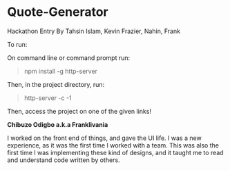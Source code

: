 # Quote-Generator
Hackathon Entry
By Tahsin Islam, Kevin Frazier, Nahin, Frank

To run:

On command line or command prompt run:
> npm install -g http-server

Then, in the project directory, run:
> http-server -c -1

Then, access the project on one of the given links!

<b>Chibuzo Odigbo a.k.a Franklivania</b>

I worked on the front end of things, and gave the UI life. I was a new experience, as it was the first time I worked with a team. This was also the first time I was implementing these kind of designs, and it taught me to read and understand code written by others.
